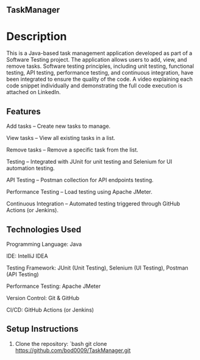 ﻿## TaskManager
# Description
This is a Java-based task management application developed as part of a Software Testing project. The application allows users to add, view, and remove tasks. Software testing principles, including unit testing, functional testing, API testing, performance testing, and continuous integration, have been integrated to ensure the quality of the code.
A video explaining each code snippet individually and demonstrating the full code execution is attached on LinkedIn.
## Features
Add tasks – Create new tasks to manage.

View tasks – View all existing tasks in a list.

Remove tasks – Remove a specific task from the list.

Testing – Integrated with JUnit for unit testing and Selenium for UI automation testing.

API Testing – Postman collection for API endpoints testing.

Performance Testing – Load testing using Apache JMeter.

Continuous Integration – Automated testing triggered through GitHub Actions (or Jenkins).
## Technologies Used

Programming Language: Java

IDE: IntelliJ IDEA

Testing Framework: JUnit (Unit Testing), Selenium (UI Testing), Postman (API Testing)

Performance Testing: Apache JMeter

Version Control: Git & GitHub

CI/CD: GitHub Actions (or Jenkins)
## Setup Instructions
1. Clone the repository:
   `bash
   git clone https://github.com/bod0009/TaskManager.git
